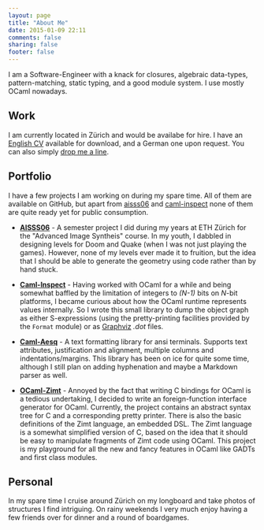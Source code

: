 ```yaml
---
layout: page
title: "About Me"
date: 2015-01-09 22:11
comments: false
sharing: false
footer: false
---
```



I am a Software-Engineer with a knack for closures, algebraic
data-types, pattern-matching, static typing, and a good module
system. I use mostly OCaml nowadays.

## Work

I am currently located in Zürich and would be availabe for hire. I
have an [English CV](/artefacts/cv-kaspar-m-rohrer.pdf) available for
download, and a German one upon request. You can also simply <a
href="&#109;&#097;&#105;&#108;&#116;&#111;:&#107;&#097;&#115;&#112;&#097;&#114;&#046;&#114;&#111;&#104;&#114;&#101;&#114;&#064;&#103;&#109;&#097;&#105;&#108;&#046;&#099;&#111;&#109;">drop
me a line</a>.

## Portfolio

I have a few projects I am working on during my spare time. All of
them are available on GitHub, but apart from [aisss06] and
[caml-inspect] none of them are quite ready yet for public
consumption.

* **[AISSS06]** - A semester project I did during my years at ETH
  Zürich for the "Advanced Image Syntheis" course. In my youth, I
  dabbled in designing levels for Doom and Quake (when I was not just
  playing the games). However, none of my levels ever made it to
  fruition, but the idea that I should be able to generate the
  geometry using code rather than by hand stuck.

* **[Caml-Inspect]** - Having worked with OCaml for a while and being
  somewhat baffled by the limitation of integers to _(N-1)_ bits on
  _N_-bit platforms, I became curious about how the OCaml runtime
  represents values internally. So I wrote this small library to dump
  the object graph as either S-expressions (using the pretty-printing
  facilities provided by the `Format` module) or as [Graphviz] _.dot_
  files.

* **[Caml-Aesq]** - A text formatting library for ansi
  terminals. Supports text attributes, justification and alignment,
  multiple columns and indentations/margins. This library has been on
  ice for quite some time, although I still plan on adding hyphenation
  and maybe a Markdown parser as well.

* **[OCaml-Zimt]** - Annoyed by the fact that writing C bindings for
  OCaml is a tedious undertaking, I decided to write an
  foreign-function interface generator for OCaml. Currently, the
  project contains an abstract syntax tree for C and a corresponding
  pretty printer. There is also the basic definitions of the Zimt
  language, an embedded DSL. The Zimt language is a somewhat
  simplified version of C, based on the idea that it should be easy to
  manipulate fragments of Zimt code using OCaml. This project is my
  playground for all the new and fancy features in OCaml like GADTs
  and first class modules.


## Personal

In my spare time I cruise around Zürich on my longboard and take
photos of structures I find intriguing. On rainy weekends I very much
enjoy having a few friends over for dinner and a round of boardgames.

[aisss06]: http://krohrer.github.com/aisss06
[graphviz]: http://graphviz.org
[caml-inspect]: http://krohrer.github.com/caml-inspect/
[caml-aesq]: http://github.com/krohrer/caml-aesq/
[ocaml-zimt]: http://github.com/krohrer/ocaml-zimt
[blog]: http://lambdamuesli.blogspot.com
